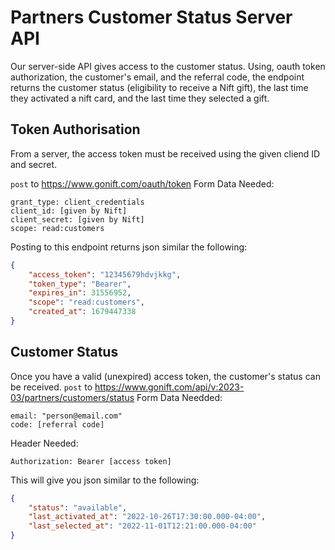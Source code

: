 # Partners Customer Status Server API

Our server-side API gives access to the customer status.
Using, oauth token authorization, the customer's email, and the referral code, the endpoint returns the customer status (eligibility to receive a Nift gift),
the last time they activated a nift card, and the last time they selected a gift.

## Token Authorisation
From a server, the access token must be received using the given cliend ID and secret.

`post` to https://www.gonift.com/oauth/token
Form Data Needed:
```
grant_type: client_credentials
client_id: [given by Nift]
client_secret: [given by Nift]
scope: read:customers
```

Posting to this endpoint returns json similar the following:
```json
{
    "access_token": "12345679hdvjkkg",
    "token_type": "Bearer",
    "expires_in": 31556952,
    "scope": "read:customers",
    "created_at": 1679447338
}
```

## Customer Status
Once you have a valid (unexpired) access token, the customer's status can be received.
`post` to https://www.gonift.com/api/v:2023-03/partners/customers/status
Form Data Needded:
```
email: "person@email.com"
code: [referral code]
```
Header Needed:
```
Authorization: Bearer [access token]
```

This will give you json similar to the following:
```json
{
    "status": "available",
    "last_activated_at": "2022-10-26T17:30:00.000-04:00",
    "last_selected_at": "2022-11-01T12:21:00.000-04:00"
}
```
